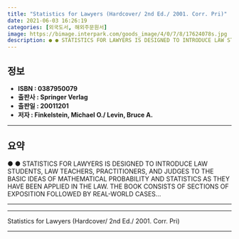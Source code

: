 ```yaml
---
title: "Statistics for Lawyers (Hardcover/ 2nd Ed./ 2001. Corr. Pri)"
date: 2021-06-03 16:26:19
categories: [외국도서, 해외주문원서]
image: https://bimage.interpark.com/goods_image/4/0/7/8/17624078s.jpg
description: ● ● STATISTICS FOR LAWYERS IS DESIGNED TO INTRODUCE LAW STUDENTS, LAW TEACHERS, PRACTITIONERS, AND JUDGES TO THE BASIC IDEAS OF MATHEMATICAL PROBABILITY AND S
---
```


## **정보**

- **ISBN : 0387950079**
- **출판사 : Springer Verlag**
- **출판일 : 20011201**
- **저자 : Finkelstein, Michael O./ Levin, Bruce A.**

------



## **요약**

●  ●  STATISTICS FOR LAWYERS IS DESIGNED TO INTRODUCE LAW STUDENTS, LAW TEACHERS, PRACTITIONERS, AND JUDGES TO THE BASIC IDEAS OF MATHEMATICAL PROBABILITY AND STATISTICS AS THEY HAVE BEEN APPLIED IN THE LAW. THE BOOK CONSISTS OF SECTIONS OF EXPOSITION FOLLOWED BY REAL-WORLD CASES... 

------



------


Statistics for Lawyers (Hardcover/ 2nd Ed./ 2001. Corr. Pri) 

------


